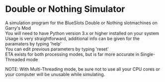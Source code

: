 # Double or Nothing Simulator <br />
A simulation program for the BlueSlots Double or Nothing slotmachines on Garry's Mod<br />
You will need to have Python version 3.x or higher installed on your system<br />
Usage is very straightforward, additional info can be given for the paramaters by typing 'help'<br />
You can edit previous parameters by typing 'reset'<br />
ETA exists for both processing modes, but is far more accurate in Single-Threaded mode<br />

NOTE: With Multi-Threading mode, be sure not to use all your CPU cores or your computer will be unusable while simulating.
